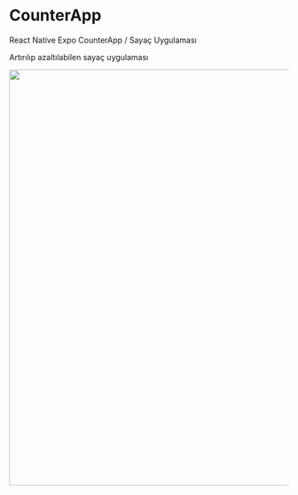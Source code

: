 # CounterApp
React Native Expo CounterApp / Sayaç Uygulaması

Artırılıp azaltılabilen sayaç uygulaması

<img src="https://github.com/ylmzumut/CounterApp/blob/master/CounterApp.png"  height="750"/>
